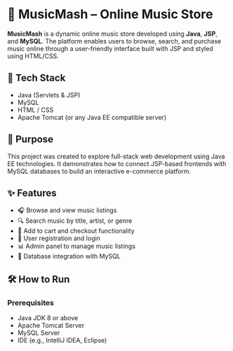 # 🎵 MusicMash – Online Music Store

**MusicMash** is a dynamic online music store developed using **Java**, **JSP**, and **MySQL**. The platform enables users to browse, search, and purchase music online through a user-friendly interface built with JSP and styled using HTML/CSS.

## 🧰 Tech Stack

- Java (Servlets & JSP)
- MySQL
- HTML / CSS
- Apache Tomcat (or any Java EE compatible server)

## 🎯 Purpose

This project was created to explore full-stack web development using Java EE technologies. It demonstrates how to connect JSP-based frontends with MySQL databases to build an interactive e-commerce platform.

## ✨ Features

- 🎧 Browse and view music listings  
- 🔍 Search music by title, artist, or genre  
- 🛒 Add to cart and checkout functionality  
- 👤 User registration and login  
- 📊 Admin panel to manage music listings  
- 💾 Database integration with MySQL

## 🛠️ How to Run

### Prerequisites

- Java JDK 8 or above  
- Apache Tomcat Server  
- MySQL Server  
- IDE (e.g., IntelliJ IDEA, Eclipse)

